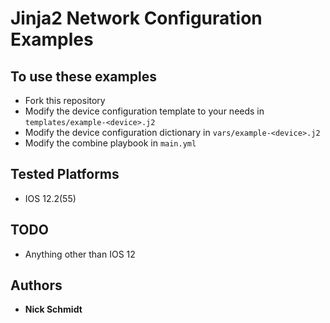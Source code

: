 # Jinja2 Network Configuration Examples

## To use these examples
* Fork this repository
* Modify the device configuration template to your needs in `templates/example-<device>.j2`
* Modify the device configuration dictionary in `vars/example-<device>.j2`
* Modify the combine playbook in `main.yml`

## Tested Platforms 
* IOS 12.2(55)

## TODO
* Anything other than IOS 12

## Authors
* **Nick Schmidt** 
